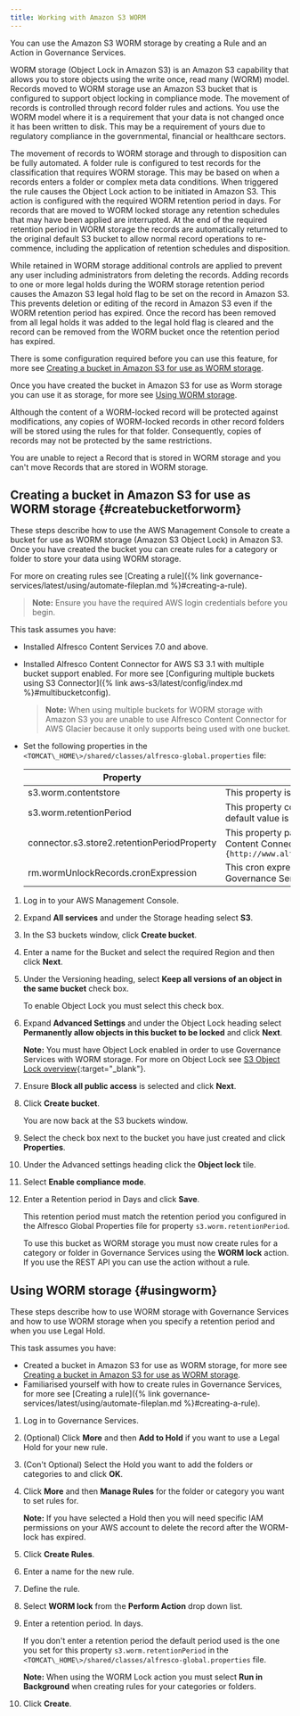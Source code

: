 ```yaml
---
title: Working with Amazon S3 WORM
---
```


You can use the Amazon S3 WORM storage by creating a Rule and an Action in Governance Services.

WORM storage (Object Lock in Amazon S3) is an Amazon S3 capability that allows you to store objects using the write once, 
read many (WORM) model. Records moved to WORM storage use an Amazon S3 bucket that is configured to support object locking 
in compliance mode. The movement of records is controlled through record folder rules and actions. You use the WORM model 
where it is a requirement that your data is not changed once it has been written to disk. This may be a requirement of 
yours due to regulatory compliance in the governmental, financial or healthcare sectors.

The movement of records to WORM storage and through to disposition can be fully automated. A folder rule is configured 
to test records for the classification that requires WORM storage. This may be based on when a records enters a folder 
or complex meta data conditions. When triggered the rule causes the Object Lock action to be initiated in Amazon S3. 
This action is configured with the required WORM retention period in days. For records that are moved to WORM locked 
storage any retention schedules that may have been applied are interrupted. At the end of the required retention period 
in WORM storage the records are automatically returned to the original default S3 bucket to allow normal record operations 
to re-commence, including the application of retention schedules and disposition.

While retained in WORM storage additional controls are applied to prevent any user including administrators from deleting 
the records. Adding records to one or more legal holds during the WORM storage retention period causes the Amazon S3 legal 
hold flag to be set on the record in Amazon S3. This prevents deletion or editing of the record in Amazon S3 even if the 
WORM retention period has expired. Once the record has been removed from all legal holds it was added to the legal hold 
flag is cleared and the record can be removed from the WORM bucket once the retention period has expired.

There is some configuration required before you can use this feature, for more see 
[Creating a bucket in Amazon S3 for use as WORM storage](#createbucketforworm).

Once you have created the bucket in Amazon S3 for use as Worm storage you can use it as storage, for more see 
[Using WORM storage](#usingworm).

Although the content of a WORM-locked record will be protected against modifications, any copies of WORM-locked records 
in other record folders will be stored using the rules for that folder. Consequently, copies of records may not be protected 
by the same restrictions.

You are unable to reject a Record that is stored in WORM storage and you can't move Records that are stored in WORM storage.

## Creating a bucket in Amazon S3 for use as WORM storage {#createbucketforworm}

These steps describe how to use the AWS Management Console to create a bucket for use as WORM storage 
(Amazon S3 Object Lock) in Amazon S3. Once you have created the bucket you can create rules for a category or folder to 
store your data using WORM storage.
                                                        
For more on creating rules see [Creating a rule]({% link governance-services/latest/using/automate-fileplan.md %}#creating-a-rule).

> **Note:** Ensure you have the required AWS login credentials before you begin.

This task assumes you have:

* Installed Alfresco Content Services 7.0 and above.
* Installed Alfresco Content Connector for AWS S3 3.1 with multiple bucket support enabled. For more see [Configuring multiple buckets using S3 Connector]({% link aws-s3/latest/config/index.md %}#multibucketconfig).
    > **Note:** When using multiple buckets for WORM storage with Amazon S3 you are unable to use Alfresco Content Connector for AWS Glacier because it only supports being used with one bucket.
* Set the following properties in the `<TOMCAT\_HOME\>/shared/classes/alfresco-global.properties` file:

    |Property|Description|
    |--------|-----------|
    |s3.worm.contentstore|This property is the key of the content store that has a WORM bucket.|
    |s3.worm.retentionPeriod|This property controls the default retention period. It is specified in days and the default value is 2192 which is six years.|
    |connector.s3.store2.retentionPeriodProperty|This property passes the AGS property which stores the unlock date of an object to Content Connector for AWS S3. You must enter this value: `{http://www.alfresco.org/model/recordsmanagemententerprise/1.0}wormUnlockDate`|
    |rm.wormUnlockRecords.cronExpression|This cron expression is used to specify how often the unlock job should run in Governance Services. The default is 15 minutes.|

1.  Log in to your AWS Management Console.

2.  Expand **All services** and under the Storage heading select **S3**.

3.  In the S3 buckets window, click **Create bucket**.

4.  Enter a name for the Bucket and select the required Region and then click **Next**.

5.  Under the Versioning heading, select **Keep all versions of an object in the same bucket** check box.

    To enable Object Lock you must select this check box.

6.  Expand **Advanced Settings** and under the Object Lock heading select **Permanently allow objects in this bucket to be locked** and click **Next**.

    **Note:** You must have Object Lock enabled in order to use Governance Services with WORM storage. For more on Object Lock see [S3 Object Lock overview](https://docs.aws.amazon.com/AmazonS3/latest/dev/object-lock-overview.html){:target="_blank"}.

7.  Ensure **Block all public access** is selected and click **Next**.

8.  Click **Create bucket**.

    You are now back at the S3 buckets window.

9.  Select the check box next to the bucket you have just created and click **Properties**.

10. Under the Advanced settings heading click the **Object lock** tile.

11. Select **Enable compliance mode**.

12. Enter a Retention period in Days and click **Save**.

    This retention period must match the retention period you configured in the Alfresco Global Properties file for property `s3.worm.retentionPeriod`.

    To use this bucket as WORM storage you must now create rules for a category or folder in Governance Services using the **WORM lock** action. If you use the REST API you can use the action without a rule.

## Using WORM storage {#usingworm}

These steps describe how to use WORM storage with Governance Services and how to use WORM storage when you specify a 
retention period and when you use Legal Hold.

This task assumes you have:

* Created a bucket in Amazon S3 for use as WORM storage, for more see [Creating a bucket in Amazon S3 for use as WORM storage](#createbucketforworm).
* Familiarised yourself with how to create rules in Governance Services, for more see [Creating a rule]({% link governance-services/latest/using/automate-fileplan.md %}#creating-a-rule).

1.  Log in to Governance Services.

2.  (Optional) Click **More** and then **Add to Hold** if you want to use a Legal Hold for your new rule.

3.  (Con't Optional) Select the Hold you want to add the folders or categories to and click **OK**.

4.  Click **More** and then **Manage Rules** for the folder or category you want to set rules for.

    **Note:** If you have selected a Hold then you will need specific IAM permissions on your AWS account to delete the record after the WORM-lock has expired.

5.  Click **Create Rules**.

6.  Enter a name for the new rule.

7.  Define the rule.

8.  Select **WORM lock** from the **Perform Action** drop down list.

9.  Enter a retention period. In days.

    If you don't enter a retention period the default period used is the one you set for this property `s3.worm.retentionPeriod` in the `<TOMCAT\_HOME\>/shared/classes/alfresco-global.properties` file.

    **Note:** When using the WORM Lock action you must select **Run in Background** when creating rules for your categories or folders.

10. Click **Create**.

